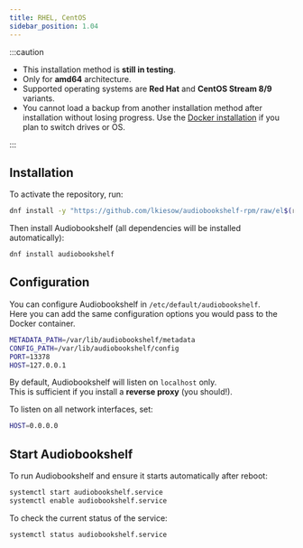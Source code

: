 ```yaml
---
title: RHEL, CentOS
sidebar_position: 1.04
---
```


:::caution

- This installation method is **still in testing**.
- Only for **amd64** architecture.
- Supported operating systems are **Red Hat** and **CentOS Stream 8/9** variants.
- You cannot load a backup from another installation method after installation without losing progress. Use the [Docker installation](../../docker) if you plan to switch drives or OS.

:::

## Installation

To activate the repository, run:

```bash
dnf install -y "https://github.com/lkiesow/audiobookshelf-rpm/raw/el$(rpm -E %rhel)/audiobookshelf-repository-1-1.el$(rpm -E %rhel).noarch.rpm"
```

Then install Audiobookshelf (all dependencies will be installed automatically):

```bash
dnf install audiobookshelf
```

## Configuration

You can configure Audiobookshelf in `/etc/default/audiobookshelf`.  
Here you can add the same configuration options you would pass to the Docker container.

```bash
METADATA_PATH=/var/lib/audiobookshelf/metadata
CONFIG_PATH=/var/lib/audiobookshelf/config
PORT=13378
HOST=127.0.0.1
```

By default, Audiobookshelf will listen on `localhost` only.  
This is sufficient if you install a **reverse proxy** (you should!).

To listen on all network interfaces, set:

```bash
HOST=0.0.0.0
```

## Start Audiobookshelf

To run Audiobookshelf and ensure it starts automatically after reboot:

```bash
systemctl start audiobookshelf.service
systemctl enable audiobookshelf.service
```

To check the current status of the service:

```bash
systemctl status audiobookshelf.service
```
